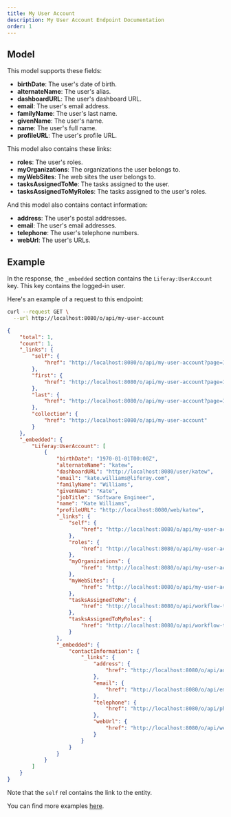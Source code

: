 ```yaml
---
title: My User Account
description: My User Account Endpoint Documentation
order: 1
---
```


## Model

This model supports these fields: 

* **birthDate**: The user's date of birth.
* **alternateName**: The user's alias.
* **dashboardURL**: The user's dashboard URL.
* **email**: The user's email address.
* **familyName**: The user's last name.
* **givenName**: The user's name.
* **name**: The user's full name.
* **profileURL**: The user's profile URL.

This model also contains these links:

* **roles**: The user's roles.
* **myOrganizations**: The organizations the user belongs to.
* **myWebSites**: The web sites the user belongs to.
* **tasksAssignedToMe**: The tasks assigned to the user.
* **tasksAssignedToMyRoles**: The tasks assigned to the user's roles.

And this model also contains contact information:

* **address**: The user's postal addresses.
* **email**: The user's email addresses.
* **telephone**: The user's telephone numbers.
* **webUrl**: The user's URLs.

## Example

In the response, the `_embedded` section contains the `Liferay:UserAccount` key. This key contains the logged-in user.

Here's an example of a request to this endpoint:

```bash request
curl --request GET \
  --url http://localhost:8080/o/api/my-user-account
```

```json response
{
    "total": 1,
    "count": 1,
    "_links": {
        "self": {
            "href": "http://localhost:8080/o/api/my-user-account?page=1&per_page=30"
        },
        "first": {
            "href": "http://localhost:8080/o/api/my-user-account?page=1&per_page=30"
        },
        "last": {
            "href": "http://localhost:8080/o/api/my-user-account?page=1&per_page=30"
        },
        "collection": {
            "href": "http://localhost:8080/o/api/my-user-account"
        }
    },
    "_embedded": {
        "Liferay:UserAccount": [
            {
                "birthDate": "1970-01-01T00:00Z",
                "alternateName": "katew",
                "dashboardURL": "http://localhost:8080/user/katew",
                "email": "kate.williams@liferay.com",
                "familyName": "Williams",
                "givenName": "Kate",
                "jobTitle": "Software Engineer",
                "name": "Kate Williams",
                "profileURL": "http://localhost:8080/web/katew",
                "_links": {
                    "self": {
                        "href": "http://localhost:8080/o/api/my-user-account/45101"
                    },
                    "roles": {
                        "href": "http://localhost:8080/o/api/my-user-account/45101/roles"
                    },
                    "myOrganizations": {
                        "href": "http://localhost:8080/o/api/my-user-account/45101/organization"
                    },
                    "myWebSites": {
                        "href": "http://localhost:8080/o/api/my-user-account/45101/web-site"
                    },
                    "tasksAssignedToMe": {
                        "href": "http://localhost:8080/o/api/workflow-tasks/reusable-workflow-task-identifier/assigned-to-me"
                    },
                    "tasksAssignedToMyRoles": {
                        "href": "http://localhost:8080/o/api/workflow-tasks/reusable-workflow-task-identifier/assigned-to-my-roles"
                    }
                },
                "_embedded": {
                    "contactInformation": {
                        "_links": {
                            "address": {
                                "href": "http://localhost:8080/o/api/addresses/class-name-class-p-k/20006:45101"
                            },
                            "email": {
                                "href": "http://localhost:8080/o/api/emails/class-name-class-p-k/20006:45101"
                            },
                            "telephone": {
                                "href": "http://localhost:8080/o/api/phones/class-name-class-p-k/20006:45101"
                            },
                            "webUrl": {
                                "href": "http://localhost:8080/o/api/web-urls/class-name-class-p-k/20006:45101"
                            }
                        }
                    }
                }
            }
        ]
    }
}
```

Note that the `self` rel contains the link to the entity.

You can find more examples [here](/docs/my-user-account/examples.html).
